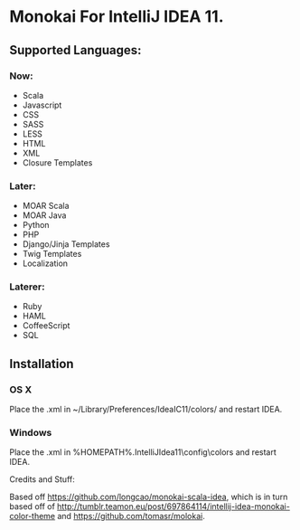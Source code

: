 # Monokai For IntelliJ IDEA 11.

## Supported Languages:

### Now: 

- Scala
- Javascript
- CSS
- SASS
- LESS
- HTML
- XML
- Closure Templates

### Later:

- MOAR Scala
- MOAR Java
- Python
- PHP
- Django/Jinja Templates
- Twig Templates
- Localization


### Laterer:

- Ruby
- HAML
- CoffeeScript
- SQL


## Installation

### OS X

Place the .xml in ~/Library/Preferences/IdeaIC11/colors/ and restart IDEA.

### Windows
Place the .xml in %HOMEPATH%.IntelliJIdea11\config\colors and restart IDEA.


Credits and Stuff:

Based off https://github.com/longcao/monokai-scala-idea, which is in turn based off of http://tumblr.teamon.eu/post/697864114/intellij-idea-monokai-color-theme and https://github.com/tomasr/molokai.

